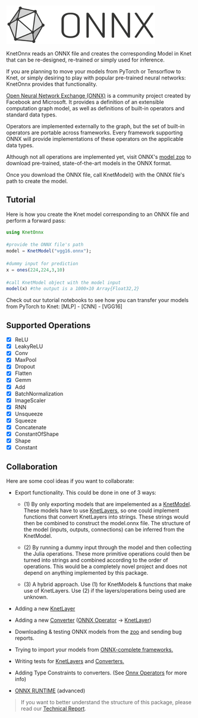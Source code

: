<img src="https://github.com/onnx/onnx/blob/master/docs/ONNX_logo_main.png?raw=true" width="400">

KnetOnnx reads an ONNX file and creates the corresponding Model in Knet that can be re-designed, re-trained or simply used for inference.

If you are planning to move your models from PyTorch or Tensorflow to Knet, or simply desiring to play with popular pre-trained neural networks: KnetOnnx provides that functionality.

[Open Neural Network Exchange (ONNX)](https://onnx.ai/)
 is a community project created by Facebook and Microsoft. It provides a definition of an extensible computation graph model, as well as definitions of built-in operators and standard data types.

Operators are implemented externally to the graph, but the set of built-in operators are portable across frameworks. Every framework supporting ONNX will provide implementations of these operators on the applicable data types.

Although not all operations are implemented yet, visit ONNX's [model zoo](https://github.com/onnx/models) to download pre-trained, state-of-the-art models in the ONNX format.

Once you download the ONNX file, call KnetModel() with the ONNX file's path to create the model.

## Tutorial

Here is how you create the Knet model corresponding to an ONNX file and perform a forward pass:

```julia
using KnetOnnx

#provide the ONNX file's path
model = KnetModel("vgg16.onnx");

#dummy input for prediction
x = ones(224,224,3,10)

#call KnetModel object with the model input
model(x) #the output is a 1000×10 Array{Float32,2}
```

Check out our tutorial notebooks to see how you can transfer your models from PyTorch to Knet: [MLP] - [CNN] - [VGG16]

## Supported Operations
- [x] ReLU
- [x] LeakyReLU
- [x] Conv
- [x] MaxPool
- [x] Dropout
- [x] Flatten
- [x] Gemm
- [x] Add
- [x] BatchNormalization
- [x] ImageScaler
- [x] RNN
- [x] Unsqueeze
- [x] Squeeze
- [x] Concatenate
- [x] ConstantOfShape
- [x] Shape
- [x] Constant

## Collaboration
Here are some cool ideas if you want to collaborate:
- Export functionality. This could be done in one of 3 ways:

	- (1) By only exporting models that are impelemented as a [KnetModel](https://github.com/egeersu/KnetOnnx.jl/blob/master/src/KnetModel.jl). These models have to use [KnetLayers](https://github.com/egeersu/KnetOnnx.jl/tree/master/src/KnetLayers), so one could implement functions that convert KnetLayers into strings. These strings would then be combined to construct the model.onnx file. The structure of the model (inputs, outputs, connections) can be inferred from the KnetModel.

	- (2) By running a dummy input through the model and then collecting the Julia operations. These more primitive operations could then be turned into strings and combined according to the order of operations. This would be a completely novel project and does not depend on anything implemented by this package.

	- (3) A hybrid approach. Use (1) for KnetModels & functions that make use of KnetLayers. Use (2) if the layers/operations being used are unknown. 

- Adding a new [KnetLayer](https://github.com/egeersu/KnetOnnx.jl/tree/master/src/KnetLayers)
- Adding a new [Converter](https://github.com/egeersu/KnetOnnx.jl/blob/master/src/converters.jl) ([ONNX Operator](https://github.com/onnx/onnx/blob/master/docs/Operators.md) -> [KnetLayer](https://github.com/egeersu/KnetOnnx.jl/tree/master/src/KnetLayers))
- Downloading & testing ONNX models from the [zoo](https://github.com/onnx/models) and sending bug reports.
- Trying to import your models from [ONNX-complete frameworks.](https://onnx.ai/supported-tools.html#buildModel) 
- Writing tests for [KnetLayers](https://github.com/egeersu/KnetOnnx.jl/tree/master/src/KnetLayers) and [Converters.](https://github.com/egeersu/KnetOnnx.jl/blob/master/src/converters.jl)
- Adding Type Constraints to converters. (See [Onnx Operators](https://github.com/onnx/onnx/blob/master/docs/Operators.md) for more info)
- [ONNX RUNTIME](https://microsoft.github.io/onnxruntime/) (advanced)

> If you want to better understand the structure of this package, please read our [Technical Report](https://github.com/egeersu/KnetOnnx.jl/blob/master/KnetOnnx-Report.pdf).
